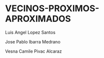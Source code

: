 # VECINOS-PROXIMOS-APROXIMADOS 

Luis Angel Lopez Santos

Jose Pablo Ibarra Medrano

Vesna Camile Pivac Alcaraz
